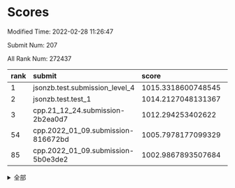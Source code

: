 # Scores

Modified Time: 2022-02-28 11:26:47

Submit Num: 207

All Rank Num: 272437

| rank |               submit               |       score        |       sigma        | pk_num |
| :--- | :--------------------------------- | :----------------- | :----------------- | :----- |
| 1    | jsonzb.test.submission_level_4     | 1015.3318600748545 | 0.829173034277899  | 5265   |
| 2    | jsonzb.test.test_1                 | 1014.2127048131367 | 0.8454886842589958 | 5268   |
| 3    | cpp.21_12_24.submission-2b2ea0d7   | 1012.294253402622  | 0.8099228475897071 | 5266   |
| 54   | cpp.2022_01_09.submission-816672bd | 1005.7978177099329 | 0.7242243856334373 | 5269   |
| 85   | cpp.2022_01_09.submission-5b0e3de2 | 1002.9867893507684 | 0.7083626467413427 | 5261   |


<details>
<summary>全部</summary>

| rank |                 submit                 |       score        |       sigma        | pk_num |
| :--- | :------------------------------------- | :----------------- | :----------------- | :----- |
| 1    | jsonzb.test.submission_level_4         | 1015.3318600748545 | 0.829173034277899  | 5265   |
| 2    | jsonzb.test.test_1                     | 1014.2127048131367 | 0.8454886842589958 | 5268   |
| 3    | cpp.21_12_24.submission-2b2ea0d7       | 1012.294253402622  | 0.8099228475897071 | 5266   |
| 4    | gobigger.level_3.submission_level_3_42 | 1011.7613413246445 | 0.756730005759755  | 5268   |
| 5    | gobigger.level_3.submission_level_3_22 | 1011.7325222932568 | 0.7661920844337091 | 5268   |
| 6    | gobigger.level_3.submission_level_3_3  | 1011.061987968411  | 0.7609885290387322 | 5266   |
| 7    | gobigger.level_3.submission_level_3_28 | 1011.0574894948654 | 0.7537880497328223 | 5262   |
| 8    | gobigger.level_3.submission_level_3_15 | 1011.0402505670911 | 0.7684965529423448 | 5264   |
| 9    | gobigger.level_3.submission_level_3_39 | 1011.0170575491641 | 0.7634374350974855 | 5266   |
| 10   | gobigger.level_3.submission_level_3_29 | 1010.8890442389123 | 0.7389989625942872 | 5260   |
| 11   | gobigger.level_3.submission_level_3_0  | 1010.8783220970238 | 0.7644438004430263 | 5264   |
| 12   | gobigger.level_3.submission_level_3_17 | 1010.8655774853002 | 0.7746287268256128 | 5267   |
| 13   | gobigger.level_3.submission_level_3_31 | 1010.8144619447113 | 0.7945083547250519 | 5267   |
| 14   | gobigger.level_3.submission_level_3_5  | 1010.7287898249391 | 0.777494959367132  | 5265   |
| 15   | gobigger.level_3.submission_level_3_33 | 1010.6756256751323 | 0.7695448438972937 | 5263   |
| 16   | gobigger.level_3.submission_level_3_6  | 1010.5654981736805 | 0.7522586263983709 | 5265   |
| 17   | gobigger.level_3.submission_level_3_40 | 1010.5234649679704 | 0.7558683938764083 | 5263   |
| 18   | gobigger.level_3.submission_level_3_25 | 1010.4574373357532 | 0.7668093600746942 | 5266   |
| 19   | gobigger.level_3.submission_level_3_23 | 1010.4050385849614 | 0.7613572558283687 | 5263   |
| 20   | gobigger.level_3.submission_level_3_37 | 1010.4007480828553 | 0.763843580975427  | 5267   |
| 21   | gobigger.level_3.submission_level_3_36 | 1010.3795197774624 | 0.7813816260359049 | 5262   |
| 22   | gobigger.level_3.submission_level_3_30 | 1010.3015239788226 | 0.7539671222906034 | 5265   |
| 23   | gobigger.level_3.submission_level_3_41 | 1010.2168406367327 | 0.7307493403275047 | 5267   |
| 24   | gobigger.level_3.submission_level_3_8  | 1010.2108591094213 | 0.7684401228053559 | 5270   |
| 25   | gobigger.level_3.submission_level_3_34 | 1010.182100411174  | 0.7296598954516658 | 5261   |
| 26   | gobigger.level_3.submission_level_3_19 | 1010.1679065836499 | 0.7662006453355649 | 5269   |
| 27   | gobigger.level_3.submission_level_3_46 | 1010.1274020410318 | 0.7493819418216805 | 5266   |
| 28   | gobigger.level_3.submission_level_3_16 | 1010.050148302159  | 0.7597818023423469 | 5265   |
| 29   | gobigger.level_3.submission_level_3_1  | 1009.9387071644701 | 0.7655497466046535 | 5258   |
| 30   | gobigger.level_3.submission_level_3_45 | 1009.8753375721542 | 0.7567412577486502 | 5265   |
| 31   | gobigger.level_3.submission_level_3_18 | 1009.8542637069492 | 0.7784397879775745 | 5263   |
| 32   | gobigger.level_3.submission_level_3_48 | 1009.8427921662649 | 0.7547520536258792 | 5263   |
| 33   | gobigger.level_3.submission_level_3_20 | 1009.8344066183867 | 0.7645724367069844 | 5268   |
| 34   | gobigger.level_3.submission_level_3_38 | 1009.8314350673105 | 0.7533155323614787 | 5269   |
| 35   | gobigger.level_3.submission_level_3_24 | 1009.7655110497343 | 0.7436331209492374 | 5268   |
| 36   | gobigger.level_3.submission_level_3_12 | 1009.7650091962366 | 0.7478402666090036 | 5264   |
| 37   | gobigger.level_3.submission_level_3_11 | 1009.6988211414699 | 0.743351781704129  | 5257   |
| 38   | gobigger.level_3.submission_level_3_21 | 1009.6860592636996 | 0.7517775578119128 | 5259   |
| 39   | gobigger.level_3.submission_level_3_14 | 1009.6399973844235 | 0.7445240659916968 | 5266   |
| 40   | gobigger.level_3.submission_level_3_35 | 1009.5978649737945 | 0.7512861010558324 | 5265   |
| 41   | gobigger.level_3.submission_level_3_13 | 1009.4970296963111 | 0.7613630450028653 | 5266   |
| 42   | gobigger.level_3.submission_level_3_44 | 1009.3970607676916 | 0.7465409969343275 | 5262   |
| 43   | gobigger.level_3.submission_level_3_49 | 1009.3316652090338 | 0.7380067676539925 | 5267   |
| 44   | gobigger.level_3.submission_level_3_26 | 1009.2657751182767 | 0.7456212180779781 | 5270   |
| 45   | gobigger.level_3.submission_level_3_2  | 1009.2287703324972 | 0.754822634322522  | 5263   |
| 46   | gobigger.level_3.submission_level_3_43 | 1009.2150917198617 | 0.7445694412454588 | 5264   |
| 47   | gobigger.level_3.submission_level_3_27 | 1009.066475964055  | 0.7593665582713083 | 5265   |
| 48   | gobigger.level_3.submission_level_3_47 | 1008.9876600628877 | 0.7692593678462938 | 5261   |
| 49   | gobigger.level_3.submission_level_3_10 | 1008.9590192041161 | 0.7333355959136987 | 5262   |
| 50   | gobigger.level_3.submission_level_3_4  | 1008.8108710114954 | 0.7527311688507834 | 5262   |
| 51   | gobigger.level_3.submission_level_3_32 | 1008.7785968542363 | 0.751587273596219  | 5263   |
| 52   | gobigger.level_3.submission_level_3_9  | 1008.5836917671338 | 0.7433640725537617 | 5262   |
| 53   | gobigger.level_3.submission_level_3_7  | 1007.80364896827   | 0.7398616056974094 | 5264   |
| 54   | cpp.2022_01_09.submission-816672bd     | 1005.7978177099329 | 0.7242243856334373 | 5269   |
| 55   | gobigger.level_1.submission_level_1_32 | 1005.735501959668  | 0.7150866501663293 | 5262   |
| 56   | gobigger.level_1.submission_level_1_14 | 1005.2959339915154 | 0.7343853805602736 | 5268   |
| 57   | gobigger.level_1.submission_level_1_43 | 1004.4322756277833 | 0.7236773898801377 | 5260   |
| 58   | gobigger.level_1.submission_level_1_47 | 1004.3682554135245 | 0.7264673726782188 | 5265   |
| 59   | gobigger.level_1.submission_level_1_35 | 1004.2891463397726 | 0.7338519443365688 | 5263   |
| 60   | gobigger.level_1.submission_level_1_29 | 1004.2302105106553 | 0.7376432731070405 | 5266   |
| 61   | gobigger.level_1.submission_level_1_31 | 1004.2281335066701 | 0.7227100171226143 | 5264   |
| 62   | gobigger.level_1.submission_level_1_41 | 1004.2057763875976 | 0.7184268920467767 | 5261   |
| 63   | gobigger.level_1.submission_level_1_45 | 1004.1839368022421 | 0.7183918790328483 | 5264   |
| 64   | gobigger.level_1.submission_level_1_49 | 1004.1785366704761 | 0.7189201054843823 | 5265   |
| 65   | gobigger.level_1.submission_level_1_46 | 1004.1712175961109 | 0.7110392058961299 | 5267   |
| 66   | gobigger.level_1.submission_level_1_44 | 1004.0754856281401 | 0.7175334093988154 | 5269   |
| 67   | gobigger.level_1.submission_level_1_7  | 1003.9762589979889 | 0.7086719779644595 | 5262   |
| 68   | gobigger.level_1.submission_level_1_8  | 1003.904395324279  | 0.7144770344164137 | 5264   |
| 69   | gobigger.level_1.submission_level_1_19 | 1003.8891900428504 | 0.7116571897958538 | 5265   |
| 70   | gobigger.level_1.submission_level_1_10 | 1003.8417562459877 | 0.7211139812646621 | 5266   |
| 71   | gobigger.level_1.submission_level_1_0  | 1003.8406040460509 | 0.7184530791548264 | 5262   |
| 72   | gobigger.level_1.submission_level_1_9  | 1003.7267435815911 | 0.7241208781769373 | 5263   |
| 73   | gobigger.level_1.submission_level_1_37 | 1003.445044998132  | 0.7323205976263891 | 5269   |
| 74   | gobigger.level_1.submission_level_1_24 | 1003.4402903508319 | 0.7115124675829241 | 5266   |
| 75   | gobigger.level_1.submission_level_1_33 | 1003.3309040807175 | 0.7148246430454473 | 5265   |
| 76   | gobigger.level_1.submission_level_1_39 | 1003.3240023192452 | 0.7121622467771168 | 5265   |
| 77   | gobigger.level_1.submission_level_1_11 | 1003.3102725035747 | 0.7190877253760173 | 5264   |
| 78   | gobigger.level_1.submission_level_1_40 | 1003.2933965495484 | 0.7107681135647467 | 5263   |
| 79   | gobigger.level_1.submission_level_1_3  | 1003.2348481895181 | 0.7245471353733701 | 5265   |
| 80   | gobigger.level_1.submission_level_1_36 | 1003.2321811071189 | 0.7356096698058613 | 5269   |
| 81   | gobigger.level_1.submission_level_1_18 | 1003.1902893614891 | 0.7201993990135338 | 5265   |
| 82   | gobigger.level_1.submission_level_1_48 | 1003.1525394823797 | 0.720413449286788  | 5264   |
| 83   | gobigger.level_1.submission_level_1_17 | 1003.1075302698473 | 0.7259110856188056 | 5266   |
| 84   | gobigger.level_1.submission_level_1_15 | 1003.0603376719363 | 0.7151818957877812 | 5265   |
| 85   | cpp.2022_01_09.submission-5b0e3de2     | 1002.9867893507684 | 0.7083626467413427 | 5261   |
| 86   | gobigger.level_1.submission_level_1_25 | 1002.8747388942979 | 0.701853743783047  | 5268   |
| 87   | gobigger.level_1.submission_level_1_22 | 1002.8733571873131 | 0.7245026328910368 | 5265   |
| 88   | gobigger.level_1.submission_level_1_42 | 1002.8464699513771 | 0.7150557564004908 | 5265   |
| 89   | gobigger.level_1.submission_level_1_2  | 1002.7901989269842 | 0.7164567795111698 | 5260   |
| 90   | gobigger.level_1.submission_level_1_38 | 1002.773371885102  | 0.7077001132170198 | 5268   |
| 91   | gobigger.level_1.submission_level_1_4  | 1002.7566537959846 | 0.7178990149014021 | 5268   |
| 92   | gobigger.level_1.submission_level_1_30 | 1002.7519420954682 | 0.7143336676259816 | 5272   |
| 93   | gobigger.level_1.submission_level_1_13 | 1002.7493895498778 | 0.7099339925372379 | 5265   |
| 94   | gobigger.level_1.submission_level_1_34 | 1002.7157877492073 | 0.717046796419707  | 5264   |
| 95   | gobigger.level_1.submission_level_1_26 | 1002.6577598413037 | 0.711708744056008  | 5272   |
| 96   | gobigger.level_1.submission_level_1_27 | 1002.6512804845072 | 0.7174011450309558 | 5263   |
| 97   | gobigger.level_1.submission_level_1_28 | 1002.6467159133185 | 0.7266214423539626 | 5262   |
| 98   | gobigger.level_1.submission_level_1_6  | 1002.6020766482222 | 0.7132430377032662 | 5265   |
| 99   | gobigger.level_1.submission_level_1_23 | 1002.5350190468658 | 0.7150588796040287 | 5265   |
| 100  | gobigger.level_1.submission_level_1_21 | 1002.3356884059301 | 0.721856533973096  | 5261   |
| 101  | gobigger.level_1.submission_level_1_1  | 1002.3024036912905 | 0.7224105258489348 | 5260   |
| 102  | gobigger.level_1.submission_level_1_20 | 1002.2769421138505 | 0.7162645483095916 | 5265   |
| 103  | gobigger.level_1.submission_level_1_12 | 1002.2373813752206 | 0.7227933816220791 | 5261   |
| 104  | gobigger.level_1.submission_level_1_16 | 1001.944127511705  | 0.7133442647859194 | 5265   |
| 105  | gobigger.level_1.submission_level_1_5  | 1001.8031097210908 | 0.7229817325036414 | 5265   |
| 106  | gobigger.random.submission_random_5    | 997.3224634247314  | 0.7139398878900337 | 5264   |
| 107  | gobigger.random.submission_random_25   | 996.9928464578275  | 0.7155899764166228 | 5266   |
| 108  | gobigger.random.submission_random_40   | 996.9734709155576  | 0.7093864613924487 | 5267   |
| 109  | gobigger.random.submission_random_17   | 996.8742825577433  | 0.7173566405656302 | 5257   |
| 110  | gobigger.random.submission_random_2    | 996.8297507221451  | 0.7192504562988836 | 5262   |
| 111  | gobigger.random.submission_random_20   | 996.7470894959141  | 0.7006166907183293 | 5265   |
| 112  | gobigger.random.submission_random_15   | 996.7054249845592  | 0.7230830929345523 | 5271   |
| 113  | gobigger.random.submission_random_12   | 996.6082184515527  | 0.7308525430455199 | 5267   |
| 114  | gobigger.random.submission_random_27   | 996.5482719387206  | 0.7134287922896657 | 5264   |
| 115  | gobigger.random.submission_random_45   | 996.5473172244417  | 0.7170332062685595 | 5262   |
| 116  | gobigger.random.submission_random_36   | 996.4174602528868  | 0.7218066544913017 | 5265   |
| 117  | gobigger.random.submission_random_16   | 996.4015217535085  | 0.7033831581402241 | 5267   |
| 118  | gobigger.random.submission_random_42   | 996.3843732338067  | 0.7027090065620545 | 5264   |
| 119  | gobigger.random.submission_random_24   | 996.3812903978801  | 0.7049637283657826 | 5264   |
| 120  | gobigger.random.submission_random_1    | 996.3393978627206  | 0.7126675950337109 | 5263   |
| 121  | gobigger.random.submission_random_9    | 996.3234245288468  | 0.7041154880244429 | 5264   |
| 122  | gobigger.random.submission_random_18   | 996.2867236967974  | 0.7096664628429439 | 5265   |
| 123  | gobigger.random.submission_random_10   | 996.2736625801543  | 0.7277846002549838 | 5266   |
| 124  | gobigger.random.submission_random_35   | 996.2182432535642  | 0.7021447705450929 | 5266   |
| 125  | gobigger.random.submission_random_34   | 996.1573084144349  | 0.7116611790326925 | 5261   |
| 126  | gobigger.random.submission_random_37   | 996.1472238695025  | 0.7067301458603549 | 5269   |
| 127  | gobigger.random.submission_random_49   | 996.1074049728911  | 0.7064442527036962 | 5266   |
| 128  | gobigger.random.submission_random_21   | 996.0857946640559  | 0.7261586191354664 | 5266   |
| 129  | gobigger.random.submission_random_33   | 996.0753185425821  | 0.7068425649928785 | 5269   |
| 130  | gobigger.random.submission_random_23   | 996.07058679425    | 0.7016021237750824 | 5261   |
| 131  | gobigger.random.submission_random_46   | 996.0394330504139  | 0.7018379317088628 | 5270   |
| 132  | gobigger.random.submission_random_26   | 995.9644479782452  | 0.717199628238859  | 5267   |
| 133  | gobigger.random.submission_random_43   | 995.9179490853928  | 0.7149067240208358 | 5265   |
| 134  | gobigger.random.submission_random_29   | 995.8514039666751  | 0.7111732405959443 | 5270   |
| 135  | gobigger.random.submission_random_8    | 995.8467193831265  | 0.7184645804116414 | 5262   |
| 136  | gobigger.random.submission_random_6    | 995.7933665251181  | 0.7110260885240883 | 5258   |
| 137  | gobigger.random.submission_random_39   | 995.7373361636298  | 0.7066735984408019 | 5264   |
| 138  | gobigger.random.submission_random_32   | 995.6544087686198  | 0.710817912577878  | 5261   |
| 139  | gobigger.random.submission_random_30   | 995.5832021366568  | 0.7106344170744561 | 5266   |
| 140  | gobigger.random.submission_random_11   | 995.5769979299505  | 0.71705414520333   | 5261   |
| 141  | gobigger.random.submission_random_47   | 995.534803215867   | 0.7050122845229956 | 5264   |
| 142  | gobigger.random.submission_random_31   | 995.5342086941839  | 0.7356073678088985 | 5266   |
| 143  | gobigger.random.submission_random_7    | 995.5087215468862  | 0.7109262090984775 | 5264   |
| 144  | gobigger.random.submission_random_41   | 995.4940013985376  | 0.7151759428961252 | 5265   |
| 145  | gobigger.random.submission_random_28   | 995.4920588755909  | 0.7158195112677345 | 5260   |
| 146  | gobigger.random.submission_random_48   | 995.4869486813045  | 0.7041583303881981 | 5263   |
| 147  | gobigger.random.submission_random_3    | 995.4823359541315  | 0.7224915252258424 | 5266   |
| 148  | gobigger.random.submission_random_14   | 995.2642573888047  | 0.7062370617448479 | 5268   |
| 149  | gobigger.random.submission_random_19   | 995.1647679771235  | 0.7261102636541175 | 5266   |
| 150  | gobigger.random.submission_random_13   | 995.1546717437401  | 0.7220406687333756 | 5263   |
| 151  | gobigger.random.submission_random_38   | 995.0679095468303  | 0.7139117497636243 | 5263   |
| 152  | gobigger.random.submission_random_0    | 994.9508235607638  | 0.7063396845503104 | 5262   |
| 153  | gobigger.random.submission_random_22   | 994.9076608143043  | 0.7080835384971662 | 5259   |
| 154  | gobigger.random.submission_random_4    | 994.8820898277611  | 0.7286771981238169 | 5263   |
| 155  | gobigger.random.submission_random_44   | 994.8306662369081  | 0.7209193369615383 | 5264   |
| 156  | gobigger.level_2.submission_level_2_27 | 993.9737600883783  | 0.7496894273503468 | 5264   |
| 157  | gobigger.level_2.submission_level_2_34 | 993.9027676205956  | 0.7371483311192855 | 5263   |
| 158  | gobigger.level_2.submission_level_2_43 | 993.5796026362436  | 0.7214792367319834 | 5264   |
| 159  | gobigger.level_2.submission_level_2_12 | 993.577233978484   | 0.7300423540306863 | 5266   |
| 160  | gobigger.level_2.submission_level_2_20 | 993.2987589891868  | 0.7284112168759332 | 5271   |
| 161  | gobigger.level_2.submission_level_2_46 | 993.1876432313979  | 0.73976672482972   | 5267   |
| 162  | gobigger.level_2.submission_level_2_37 | 993.0665473935902  | 0.7219607271882346 | 5264   |
| 163  | gobigger.level_2.submission_level_2_48 | 992.9662401590183  | 0.7464898383651811 | 5264   |
| 164  | gobigger.level_2.submission_level_2_44 | 992.9067451431696  | 0.7500359751715818 | 5263   |
| 165  | gobigger.level_2.submission_level_2_25 | 992.871869381568   | 0.7368739453867404 | 5263   |
| 166  | gobigger.level_2.submission_level_2_24 | 992.8133585475027  | 0.7436071469655625 | 5257   |
| 167  | gobigger.level_2.submission_level_2_31 | 992.7691793506783  | 0.7556812840403976 | 5268   |
| 168  | gobigger.level_2.submission_level_2_15 | 992.763943119124   | 0.7487806485678387 | 5264   |
| 169  | gobigger.level_2.submission_level_2_23 | 992.7485611714676  | 0.7394039538939854 | 5264   |
| 170  | gobigger.level_2.submission_level_2_11 | 992.6012218287563  | 0.7306543040466066 | 5265   |
| 171  | gobigger.level_2.submission_level_2_28 | 992.4633522615933  | 0.7339577745331457 | 5264   |
| 172  | gobigger.level_2.submission_level_2_6  | 992.3710638497458  | 0.7457741477930336 | 5268   |
| 173  | gobigger.level_2.submission_level_2_21 | 992.3165356947005  | 0.7262384998204935 | 5266   |
| 174  | gobigger.level_2.submission_level_2_0  | 992.2760170985217  | 0.7514111171074387 | 5265   |
| 175  | gobigger.level_2.submission_level_2_5  | 992.1936489761262  | 0.7406733403916971 | 5266   |
| 176  | gobigger.level_2.submission_level_2_10 | 992.0377453701429  | 0.7615365022265249 | 5266   |
| 177  | gobigger.level_2.submission_level_2_33 | 992.030219240498   | 0.7450616972165807 | 5260   |
| 178  | gobigger.level_2.submission_level_2_18 | 991.9934800129952  | 0.738160960874157  | 5261   |
| 179  | gobigger.level_2.submission_level_2_38 | 991.9350906520319  | 0.7447204912317442 | 5260   |
| 180  | gobigger.level_2.submission_level_2_30 | 991.8741694766948  | 0.7401779845570183 | 5261   |
| 181  | gobigger.level_2.submission_level_2_49 | 991.8413035130453  | 0.737552921964438  | 5261   |
| 182  | gobigger.level_2.submission_level_2_19 | 991.8410518179018  | 0.7295590903401701 | 5265   |
| 183  | gobigger.level_2.submission_level_2_7  | 991.8038934444529  | 0.7318835189119272 | 5264   |
| 184  | gobigger.level_2.submission_level_2_3  | 991.7767323433621  | 0.7421293050489319 | 5260   |
| 185  | gobigger.level_2.submission_level_2_22 | 991.6339872401463  | 0.7643324210820432 | 5267   |
| 186  | gobigger.level_2.submission_level_2_13 | 991.5963002776405  | 0.742643939489563  | 5261   |
| 187  | gobigger.level_2.submission_level_2_39 | 991.5163586074407  | 0.7346367078176331 | 5260   |
| 188  | gobigger.level_2.submission_level_2_29 | 991.4713724355394  | 0.7613902980282121 | 5265   |
| 189  | gobigger.level_2.submission_level_2_14 | 991.4149827509426  | 0.7442612419776903 | 5267   |
| 190  | gobigger.level_2.submission_level_2_40 | 991.2877126005985  | 0.7394330407757198 | 5270   |
| 191  | gobigger.level_2.submission_level_2_8  | 991.2874810896524  | 0.7496855607213125 | 5263   |
| 192  | gobigger.level_2.submission_level_2_16 | 991.2757343545652  | 0.7672731187544557 | 5268   |
| 193  | gobigger.level_2.submission_level_2_1  | 991.2657074169161  | 0.7808244422107798 | 5266   |
| 194  | gobigger.level_2.submission_level_2_4  | 991.2626032787707  | 0.7552874400741811 | 5266   |
| 195  | gobigger.level_2.submission_level_2_17 | 991.2408308887384  | 0.748659598316861  | 5263   |
| 196  | gobigger.level_2.submission_level_2_35 | 991.1953502883657  | 0.7580858574217251 | 5261   |
| 197  | gobigger.level_2.submission_level_2_41 | 991.0898325726772  | 0.7641510826621972 | 5268   |
| 198  | gobigger.level_2.submission_level_2_36 | 991.04418643328    | 0.7743536554009222 | 5260   |
| 199  | gobigger.level_2.submission_level_2_32 | 990.9277881230424  | 0.7740427712584228 | 5268   |
| 200  | gobigger.level_2.submission_level_2_42 | 990.8230180621917  | 0.7518620075878202 | 5264   |
| 201  | gobigger.level_2.submission_level_2_47 | 990.7469050350123  | 0.756614660944579  | 5267   |
| 202  | gobigger.level_2.submission_level_2_26 | 990.5134438383411  | 0.7615517808832566 | 5263   |
| 203  | gobigger.level_2.submission_level_2_45 | 990.4763881569567  | 0.7499958201010247 | 5266   |
| 204  | gobigger.level_2.submission_level_2_9  | 990.1487920673352  | 0.762378442551349  | 5264   |
| 205  | gobigger.level_2.submission_level_2_2  | 990.0204288294148  | 0.7789365921942732 | 5256   |
| 206  | gobigger.none.submission_none_0        | 976.9696397409276  | 1.3390478214376405 | 5262   |
| 207  | gobigger.none.submission_none_1        | 974.0736022999752  | 1.5510858005410069 | 5266   |

</details>